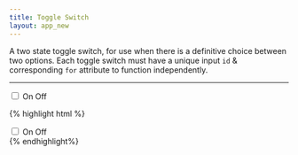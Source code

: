 ```yaml
---
title: Toggle Switch
layout: app_new
---
```


<p class="t-4">A two state toggle switch, for use when there is a definitive choice between two options. Each toggle switch must have a unique input <code>id</code> &amp; corresponding <code>for</code> attribute to function independently.</p>

<hr />

<div class="Toggle m-bottom-4">
	<input class="Toggle__input" type="checkbox" id="toggleff" />
	<label for="toggleff" class="Toggle__label">
		<span class="Toggle__description">
			<span class="Toggle__checked">On</span>
			<span class="Toggle__unchecked">Off</span>
		</span>
		<span class="Toggle__visible"></span>
	</label>
</div>

{% highlight html %}
<div class="Toggle">
	<input class="Toggle__input" type="checkbox" id="UNIQUE-ID" />
	<label for="UNIQUE-ID" class="Toggle__label">
		<span class="Toggle__description">
			<span class="Toggle__checked">On</span>
			<span class="Toggle__unchecked">Off</span>
		</span>
		<span class="Toggle__visible"></span>
	</label>
</div>
{% endhighlight%}
